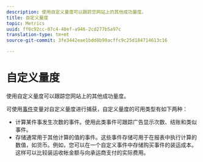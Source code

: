 ```yaml
---
description: 使用自定义量度可以跟踪您网站上的其他成功量度。
title: 自定义量度
topic: Metrics
uuid: ff0c92cc-07c4-40ef-a946-2cd277b5a97c
translation-type: tm+mt
source-git-commit: 3fe3442eae1bdd8b90acffc9c25d184714613c16

---
```



# 自定义量度

使用自定义量度可以跟踪您网站上的其他成功量度。

可使用[事件](https://docs.adobe.com/content/help/zh-Hans/analytics/implementation/vars/page-vars/events/events-overview.html)变量对自定义量度进行捕获，自定义量度的可用类型有如下两种：

* 计算某件事发生次数的事件。使用此类事件可跟踪广告显示次数、结账和类似事件。
* 存储通常用于其他计算的值的事件。这些事件存储可用于在报表中执行计算的数值，如货币。例如，您可以在一个自定义事件中存储购买事件的装运成本。这样可以比较装运收帐金额与向承运商支付的实际费用。

